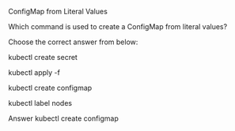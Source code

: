 ConfigMap from Literal Values

Which command is used to create a ConfigMap from literal values?

Choose the correct answer from below:

kubectl create secret

kubectl apply -f

kubectl create configmap

kubectl label nodes

Answer
kubectl create configmap
